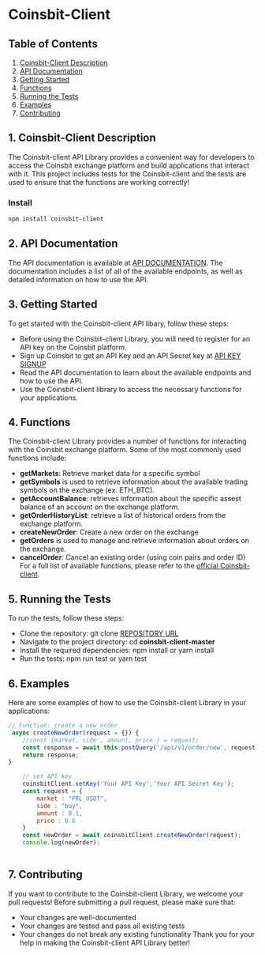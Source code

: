 # Coinsbit-Client 

## Table of Contents

1. [Coinsbit-Client Description](#chapter-001)
2. [API Documentation](#chapter-002)
3. [Getting Started](#chapter-003)
4. [Functions](#chapter-004)
5. [Running the Tests](#chapter-005)
6. [Examples](#chapter-006)
7. [Contributing](#chapter-007)


## 1. Coinsbit-Client Description <a id="chapter-001"></a>
The Coinsbit-client API Library provides a convenient way for developers to access the Coinsbit exchange platform 
and build applications that interact with it. 
This project includes tests for the Coinsbit-client and the tests are used to ensure that the functions are working correctly!
### Install
```sh
npm install coinsbit-client
```
## 2. API Documentation <a id="chapter-002"></a>

The API documentation is available at [API DOCUMENTATION](https://www.notion.so/coinsbitwsapi/API-COINSBIT-WS-API-COINSBIT-cf1044cff30646d49a0bab0e28f27a87). The documentation includes a list of all of the available endpoints, as well as detailed information on how to use the API.

## 3. Getting Started <a id="chapter-003"></a>

To get started with the Coinsbit-client API libary, follow these steps:

- Before using the Coinsbit-client Library, you will need to register for an API key on the Coinsbit platform.
- Sign up Coinsbit to get an API Key and an API Secret key at [API KEY SIGNUP](https://api.coinsbit.io)
- Read the API documentation to learn about the available endpoints and how to use the API.
- Use the Coinsbit-client library to access the necessary functions for your applications.

## 4. Functions  <a id="chapter-004"></a>

The Coinsbit-client Library provides a number of functions for interacting with the Coinsbit exchange platform. Some of the most commonly used functions include:

- **getMarkets**: Retrieve market data for a specific symbol
- **getSymbols** is used to retrieve information about the available trading symbols on the exchange (ex. ETH_BTC).
- **getAccountBalance**: retrieves information about the specific assest balance of an account on the exchange platform.
- **getOrderHistoryList**: retrieve a list of historical orders from the exchange platform.
- **createNewOrder**: Create a new order on the exchange
- **getOrders** is used to manage and retrieve information about orders on the exchange.
- **cancelOrder**: Cancel an existing order (using coin pairs and order ID)
For a full list of available functions, please refer to the [official Coinsbit-client](https://github.com/ngocbd/coinsbit-client/blob/master/index.js).

## 5. Running the Tests <a id="chapter-005"></a>

To run the tests, follow these steps:

- Clone the repository: git clone [REPOSITORY URL](https://github.com/ngocbd/coinsbit-client)
- Navigate to the project directory: cd **coinsbit-client-master**
- Install the required dependencies: npm install or yarn install
- Run the tests: npm run test or yarn test

## 6. Examples <a id="chapter-006"></a>
Here are some examples of how to use the Coinsbit-client Library in your applications:

```js
// Function: create a new order 
 async createNewOrder(request = {}) {
    //const {market, side , amount, price } = request;
    const response = await this.postQuery('/api/v1/order/new', request);
    return response;
}

```

```js
    // set API key
    coinsbitClient.setKey('Your API Key','Your API Secret Key');
    const request = {
        market : "FRL_USDT",
        side : "buy",
        amount : 0.1,
        price : 0.6
    }
    const newOrder = await coinsbitClient.createNewOrder(request);
    console.log(newOrder);
		
```

## 7. Contributing <a id="chapter-007"></a>

If you want to contribute to the Coinsbit-client Library, we welcome your pull requests! Before submitting a pull request, please make sure that:

- Your changes are well-documented
- Your changes are tested and pass all existing tests
- Your changes do not break any existing functionality
Thank you for your help in making the Coinsbit-client API Library better!




